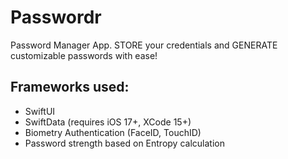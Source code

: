 # Passwordr
Password Manager App. STORE your credentials and GENERATE customizable passwords with ease!

## Frameworks used:
- SwiftUI
- SwiftData (requires iOS 17+, XCode 15+)
- Biometry Authentication (FaceID, TouchID)
- Password strength based on Entropy calculation
